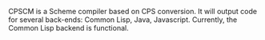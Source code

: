 CPSCM is a Scheme compiler based on CPS conversion. It will output code for several back-ends: Common Lisp, Java, Javascript. Currently, the Common Lisp backend is functional.
